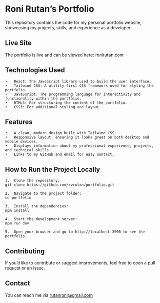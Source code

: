 # Roni Rutan’s Portfolio

This repository contains the code for my personal portfolio website, showcasing my projects, skills, and experience as a developer.

## Live Site

The portfolio is live and can be viewed here: ronirutan.com

## Technologies Used
	•	React: The JavaScript library used to build the user interface.
	•	Tailwind CSS: A utility-first CSS framework used for styling the portfolio.
	•	JavaScript: The programming language for interactivity and functionality within the portfolio.
	•	HTML5: For structuring the content of the portfolio.
	•	CSS3: For additional styling and layout.

## Features
	•	A clean, modern design built with Tailwind CSS.
	•	Responsive layout, ensuring it looks great on both desktop and mobile devices.
	•	Displays information about my professional experience, projects, and technical skills.
	•	Links to my GitHub and email for easy contact.

## How to Run the Project Locally
	1.	Clone the repository:
    git clone https://github.com/rvrutan/portfolio.git

    2.	Navigate to the project folder:
    cd portfolio

    3.	Install the dependencies:
    npm install

    4.	Start the development server:
    npm run dev

    5.	Open your browser and go to http://localhost:3000 to see the portfolio.

## Contributing

If you’d like to contribute or suggest improvements, feel free to open a pull request or an issue.

## Contact

You can reach me via rutanroni@gmail.com
